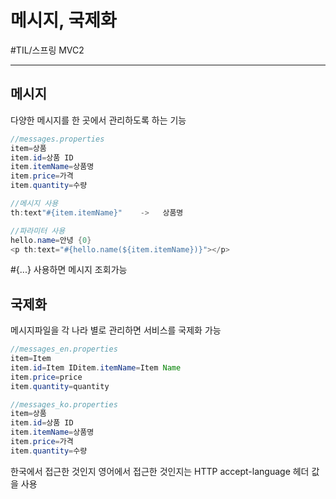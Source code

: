# 메시지, 국제화
#TIL/스프링 MVC2

---
## 메시지
다양한 메시지를 한 곳에서 관리하도록 하는 기능
```java
//messages.properties
item=상품
item.id=상품 ID
item.itemName=상품명
item.price=가격
item.quantity=수량

//메시지 사용
th:text"#{item.itemName}"    ->   상품명

//파라미터 사용
hello.name=안녕 {0}
<p th:text="#{hello.name(${item.itemName})}"></p>
```
#{...} 사용하면 메시지 조회가능

## 국제화
메시지파일을 각 나라 별로 관리하면 서비스를 국제화 가능
```java
//messages_en.properties
item=Item
item.id=Item IDitem.itemName=Item Name
item.price=price
item.quantity=quantity

//messages_ko.properties
item=상품
item.id=상품 ID
item.itemName=상품명
item.price=가격
item.quantity=수량
```
한국에서 접근한 것인지 영어에서 접근한 것인지는 HTTP accept-language 헤더 값을 사용